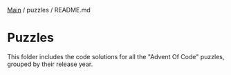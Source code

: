 [Main](/README.md) / puzzles / README.md

# Puzzles

This folder includes the code solutions for all the "Advent Of Code" puzzles, grouped by their release year.
